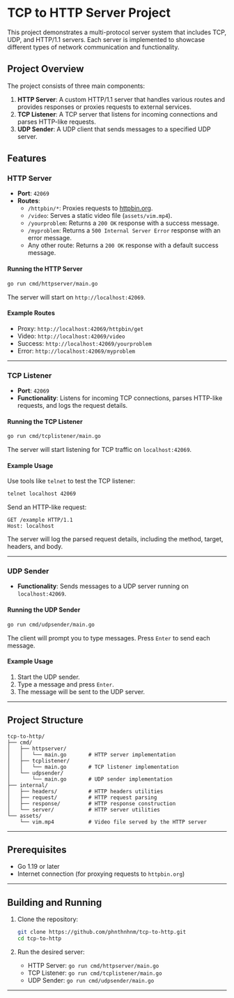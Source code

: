# TCP to HTTP Server Project

This project demonstrates a multi-protocol server system that includes TCP, UDP, and HTTP/1.1 servers. Each server is
implemented to showcase different types of network communication and functionality.

## Project Overview

The project consists of three main components:

1. **HTTP Server**: A custom HTTP/1.1 server that handles various routes and provides responses or proxies requests to
   external services.
2. **TCP Listener**: A TCP server that listens for incoming connections and parses HTTP-like requests.
3. **UDP Sender**: A UDP client that sends messages to a specified UDP server.

## Features

### HTTP Server

- **Port**: `42069`
- **Routes**:
    - `/httpbin/*`: Proxies requests to [httpbin.org](https://httpbin.org).
    - `/video`: Serves a static video file (`assets/vim.mp4`).
    - `/yourproblem`: Returns a `200 OK` response with a success message.
    - `/myproblem`: Returns a `500 Internal Server Error` response with an error message.
    - Any other route: Returns a `200 OK` response with a default success message.

#### Running the HTTP Server

```bash
go run cmd/httpserver/main.go
```

The server will start on `http://localhost:42069`.

#### Example Routes

- Proxy: `http://localhost:42069/httpbin/get`
- Video: `http://localhost:42069/video`
- Success: `http://localhost:42069/yourproblem`
- Error: `http://localhost:42069/myproblem`

---

### TCP Listener

- **Port**: `42069`
- **Functionality**: Listens for incoming TCP connections, parses HTTP-like requests, and logs the request details.

#### Running the TCP Listener

```bash
go run cmd/tcplistener/main.go
```

The server will start listening for TCP traffic on `localhost:42069`.

#### Example Usage

Use tools like `telnet` to test the TCP listener:

```bash
telnet localhost 42069
```

Send an HTTP-like request:

```
GET /example HTTP/1.1
Host: localhost
```

The server will log the parsed request details, including the method, target, headers, and body.

---

### UDP Sender

- **Functionality**: Sends messages to a UDP server running on `localhost:42069`.

#### Running the UDP Sender

```bash
go run cmd/udpsender/main.go
```

The client will prompt you to type messages. Press `Enter` to send each message.

#### Example Usage

1. Start the UDP sender.
2. Type a message and press `Enter`.
3. The message will be sent to the UDP server.

---

## Project Structure

```
tcp-to-http/
├── cmd/
│   ├── httpserver/
│   │   └── main.go       # HTTP server implementation
│   ├── tcplistener/
│   │   └── main.go       # TCP listener implementation
│   └── udpsender/
│       └── main.go       # UDP sender implementation
├── internal/
│   ├── headers/          # HTTP headers utilities
│   ├── request/          # HTTP request parsing
│   ├── response/         # HTTP response construction
│   └── server/           # HTTP server utilities
└── assets/
    └── vim.mp4           # Video file served by the HTTP server
```

---

## Prerequisites

- Go 1.19 or later
- Internet connection (for proxying requests to `httpbin.org`)

---

## Building and Running

1. Clone the repository:

   ```bash
   git clone https://github.com/phnthnhnm/tcp-to-http.git
   cd tcp-to-http
   ```

2. Run the desired server:

    - HTTP Server: `go run cmd/httpserver/main.go`
    - TCP Listener: `go run cmd/tcplistener/main.go`
    - UDP Sender: `go run cmd/udpsender/main.go`

---